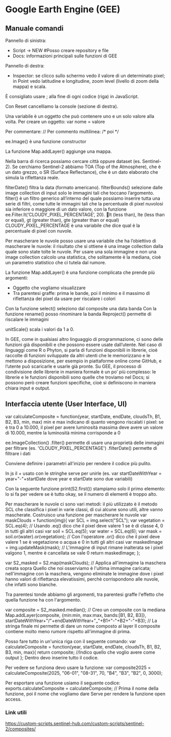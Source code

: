 # Google Earth Engine (GEE)
## Manuale comandi

Pannello di sinistra:
+	Script -> NEW #Posso creare repository e file
+	Docs: informazioni principali sulle funzioni di GEE

Pannello di destra:
+	Inspector: se clicco sullo schermo vedo il valore di un determinato pixel; in Point vedo latitudine e longitudine, zoom level (livello di zoom della mappa) e scala.

È consigliato usare ; alla fine di ogni codice (riga) in JavaScript.

Con Reset cancelliamo la console (sezione di destra).

Una variabile è un oggetto che può contenere uno e un solo valore alla volta.
Per creare un oggetto: var nome = valore

Per commentare: //
Per commento multilinea: /* poi */

ee.Image() è una funzione constructor

La funzione Map.addLayer() aggiunge una mappa.

Nella barra di ricerca possiamo cercare città oppure dataset (es. Sentinel-2). Se cerchiamo Sentinel-2 abbiamo TOA (Top of the Atmosphere), che è un dato grezzo, o SR (Surface Reflectance), che è un dato elaborato che simula la riflettanza reale.

filterDate() filtra la data (formato americano).
filterBounds() selezione dalle image collection di input solo le immagini tali che toccano l’argomento.
filter() è un filtro generico all’interno del quale possiamo inserire tutta una serie di filtri, come tutte le immagini tali che la percentuale di pixel nuvolosi sia inferiore o maggiore di un dato valore, con la funzione ee.Filter.lt(‘CLOUDY_PIXEL_PERCENTAGE’, 20).
lt (less than), lte (less than or equal), gt (greater than), gte (greater than or equal)
CLOUDY_PIXEL_PERCENTAGE è una variabile che dice qual è la percentuale di pixel con nuvole.

Per mascherare le nuvole posso usare una variabile che ha l’obiettivo di mascherare le nuvole: il risultato che si ottiene è una image collection dalla quale sono state tolte le nuvole.
Per usare una sola immagine e non una image collection calcolo una statistica, che solitamente è la mediana, cioè un parametro statistico che ci tutela dal rumore.

La funzione Map.addLayer() è una funzione complicata che prende più argomenti:
+	Oggetto che vogliamo visualizzare
+	Tra parentesi graffe: prima le bande, poi il minimo e il massimo di riflettanza dei pixel da usare per riscalare i colori

Con la funzione select() seleziono dal composite una data banda
Con la funzione rename() posso rinominare la banda
Reproject() permette di riscalare le immagini

unitScale() scala i valori da 1 a 0.

In GEE, come in qualsiasi altro linguaggio di programmazione, ci sono delle funzioni già disponibili e che possono essere usate dall’utente. Nel caso di linguaggi come R o Phyton, si parla di funzioni disponibili in librerie, cioè raccolte di funzioni sviluppate da altri utenti che le memorizzano e le mettono a disposizione, per esempio in piattaforme online come GitHub, e l’utente può scaricarle e usarle già pronte. Su GEE, il processo di condivisione delle librerie in maniera formale è un po’ più complesso: le librerie e le funzioni disponibili sono quelle che troviamo nel Docs; si possono però creare funzioni specifiche, cioè si definiscono in maniera chiara input e output.

## Interfaccia utente (User Interface, UI)
var calculateComposite = function(year, startDate, endDate, cloudsTh, B1, B2, B3, min, max)
min e max indicano di quanto vengono riscalati i pixel: se è tra 0 a 10.000, il pixel per avere luminosità massima deve avere un valore di 10.000, mentre la luminosità minima corrisponde a 0

ee.ImageCollection()
.filter() permette di usare una proprietà delle immagini per filtrare (es. 'CLOUDY_PIXEL_PERCENTAGE')
.filterDate() permette di filtrare i dati

Conviene definire i parametri all'inizio per rendere il codice più pulito.

In js il + usato con le stringhe serve per unirle (es. var startDateWithYear = year+"-"+startDate dove year e startDate sono due variabili)

Con la seguente funzione print(S2.first()) stampiamo solo il primo elemento: lo si fa per vedere se è tutto okay, se il numero di elementi è troppo alto.

Per mascherare le nuvole ci sono vari metodi: il più utilizzato è il metodo SCL che classifica i pixel in varie classi, di cui alcune sono utili, altre vanno mascherate.
Costruisco una funzione per mascherare le nuvole
var maskClouds = function(img){
 var SCL = img.select("SCL");
 var vegetation = SCL.eq(4); // Usando .eq() dico che il pixel deve valere 1 se è di classe 4, 0 in tutti gli altri casi
 var soil = SCL.eq(5);
 var water = SCL.eq(6);
 var mask = soil.or(water).or(vegetation); // Con l'operatore .or() dico che il pixel deve valere 1 se è vegetazione o acqua e 0 in tutti gli altri casi
 var maskedImage = img.updateMask(mask); // L'immagine di input rimane inalterata se i pixel valgono 1, mentre è cancellata se vale 0
 return maskedImage;
};

var S2_masked = S2.map(maskClouds); // Applica all'immagine la maschera creata sopra
Quello che noi osserviamo è l'ultima immagine caricata; nell'immagine con la maschera, vengono eliminate le immagine dove i pixel hanno valori di riflettanza elevatissimi, perchè corrispondono alle nuvole, che infatti sono bianche.

Tra parentesi tonde abbiamo gli argomenti, tra parentesi graffe l'effetto che quella funzione ha con l'argomento.

var composite = S2_masked.median(); // Creo un composite con la mediana
Map.addLayer(composite, {min:min, max:max, bands:[B1, B2, B3]}, startDateWithYear+"/"+endDateWithYear+"_"+B1+"-"+B2+"-"+B3); // La stringa finale mi permette di dare un nome composto al layer
Il composite contiene molto meno rumore rispetto all'immagine di prima.

Posso fare tutto in un'unica riga con il seguente comando:
var calculateComposite = function(year, startDate, endDate, cloudsTh, B1, B2, B3, min, max){
return composite; //Indico quello che voglio avere come output
};
Dentro devo inserire tutto il codice.

Per vedere se funziona devo usare la funzione:
var composite2025 = calculateComposite(2025, "06-01", "08-31", 70, "B4", "B3", "B2", 0, 3000);

Per esportare una funzione usiamo il seguente codice:
exports.calculateComposite = calculateComposite; // Prima il nome della funzione, poi il nome che vogliamo dare
Serve per rendere la funzione open access.

### Link utili
https://custom-scripts.sentinel-hub.com/custom-scripts/sentinel-2/composites/
